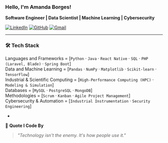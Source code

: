 ### Hello, I'm Amanda Borges!

**Software Engineer | Data Scientist | Machine Learning | Cybersecurity**

[![LinkedIn](https://img.shields.io/badge/LinkedIn-Connect-blue?style=flat&logo=linkedin)](https://linkedin.com/in/amandadecassiaborges)
[![GitHub](https://img.shields.io/badge/GitHub-Follow-black?style=flat&logo=github)](https://github.com/amandadecassiaborges)
[![Gmail](https://img.shields.io/badge/Gmail-Contact-red?style=flat&logo=gmail)](mailto:amandaborgeses@email.com)

---

### 🛠️ Tech Stack

Languages and Frameworks = [`Python` · `Java` · `React Native` · `SQL` · `PHP (Laravel, Blade)` · `Spring Boot`]  
Data and Machine Learning = [`Pandas` · `NumPy` · `Matplotlib` · `Scikit-learn` · `TensorFlow`]  
Industrial & Scientific Computing = [`High-Performance Computing (HPC)` · `Modeling & Simulation`]  
Databases = [`MySQL` · `PostgreSQL` · `MongoDB`]  
Methodologies = [`Scrum` · `Kanban` · `Agile Project Management`]  
Cybersecurity & Automation = [`Industrial Instrumentation` · `Security Engineering`]  

-

💬 **Quote I Code By**  
> *"Technology isn't the enemy. It's how people use it."*


